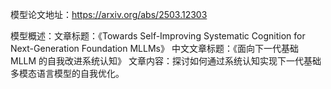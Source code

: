 模型论文地址：https://arxiv.org/abs/2503.12303

模型概述：文章标题：《Towards Self-Improving Systematic Cognition for Next-Generation Foundation MLLMs》
中文文章标题：《面向下一代基础 MLLM 的自我改进系统认知》
文章内容：探讨如何通过系统认知实现下一代基础多模态语言模型的自我优化。
